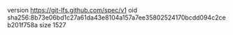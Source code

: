 version https://git-lfs.github.com/spec/v1
oid sha256:8b73e06bd1c27a61da43e8104a157a7ee35802524170bcdd094c2ceb201f758a
size 1527
